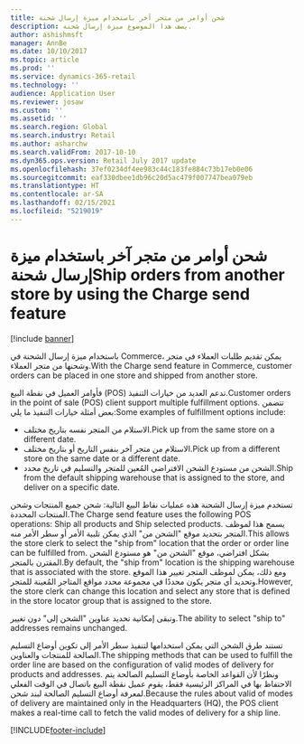 ```yaml
---
title: شحن أوامر من متجر آخر باستخدام ميزة إرسال شحنة
description: يصف هذا الموضوع ميزة إرسال شحنة.
author: ashishmsft
manager: AnnBe
ms.date: 10/10/2017
ms.topic: article
ms.prod: ''
ms.service: dynamics-365-retail
ms.technology: ''
audience: Application User
ms.reviewer: josaw
ms.custom: ''
ms.assetid: ''
ms.search.region: Global
ms.search.industry: Retail
ms.author: asharchw
ms.search.validFrom: 2017-10-10
ms.dyn365.ops.version: Retail July 2017 update
ms.openlocfilehash: 37ef0234df4ee983c44c183fe884c73b17eb0e06
ms.sourcegitcommit: eaf330dbee1db96c20d5ac479f007747bea079eb
ms.translationtype: HT
ms.contentlocale: ar-SA
ms.lasthandoff: 02/15/2021
ms.locfileid: "5219019"
---
```

# <a name="ship-orders-from-another-store-by-using-the-charge-send-feature"></a><span data-ttu-id="97378-103">شحن أوامر من متجر آخر باستخدام ميزة إرسال شحنة</span><span class="sxs-lookup"><span data-stu-id="97378-103">Ship orders from another store by using the Charge send feature</span></span>

[!include [banner](includes/banner.md)]

<span data-ttu-id="97378-104">باستخدام ميزة إرسال الشحنة في Commerce، يمكن تقديم طلبات العملاء في متجر وشحنها من متجر العملاء.</span><span class="sxs-lookup"><span data-stu-id="97378-104">With the Charge send feature in Commerce, customer orders can be placed in one store and shipped from another store.</span></span>

<span data-ttu-id="97378-105">فأوامر العميل في نقطة البيع (POS) تدعم العديد من خيارات التنفيذ.</span><span class="sxs-lookup"><span data-stu-id="97378-105">Customer orders in the point of sale (POS) client support multiple fulfillment options.</span></span> <span data-ttu-id="97378-106">تتضمن بعض أمثلة خيارات التنفيذ ما يلي:</span><span class="sxs-lookup"><span data-stu-id="97378-106">Some examples of fulfillment options include:</span></span>

- <span data-ttu-id="97378-107">الاستلام من المتجر نفسه بتاريخ مختلف.</span><span class="sxs-lookup"><span data-stu-id="97378-107">Pick up from the same store on a different date.</span></span>
- <span data-ttu-id="97378-108">الاستلام من متجر آخر بنفس التاريخ أو بتاريخ مختلف.</span><span class="sxs-lookup"><span data-stu-id="97378-108">Pick up from a different store on the same date or a different date.</span></span>
- <span data-ttu-id="97378-109">الشحن من مستودع الشحن الافتراضي المُعين للمتجر والتسليم في تاريخ محدد.</span><span class="sxs-lookup"><span data-stu-id="97378-109">Ship from the default shipping warehouse that is assigned to the store, and deliver on a specific date.</span></span>

<span data-ttu-id="97378-110">تستخدم ميزة إرسال الشحنة هذه عمليات نقاط البيع التالية: شحن جميع المنتجات وشحن المنتجات المحددة.</span><span class="sxs-lookup"><span data-stu-id="97378-110">The Charge send feature uses the following POS operations: Ship all products and Ship selected products.</span></span> <span data-ttu-id="97378-111">يسمح هذا لموظف المتجر بتحديد موقع "الشحن من" الذي يمكن تلبية الأمر أو سطر الأمر منه.</span><span class="sxs-lookup"><span data-stu-id="97378-111">This allows the store clerk to select the "ship from" location that the order or order line can be fulfilled from.</span></span> <span data-ttu-id="97378-112">بشكل افتراضي، موقع "الشحن من" هو مستودع الشحن المقترن بالمتجر.</span><span class="sxs-lookup"><span data-stu-id="97378-112">By default, the "ship from" location is the shipping warehouse that is associated with the store.</span></span> <span data-ttu-id="97378-113">ومع ذلك، يمكن لموظف المتجر تغيير هذا الموقع وتحديد أي متجر يكون محددًا في مجموعة محدد مواقع المتاجر المُعينة للمتجر.</span><span class="sxs-lookup"><span data-stu-id="97378-113">However, the store clerk can change this location and select any store that is defined in the store locator group that is assigned to the store.</span></span>

<span data-ttu-id="97378-114">وتبقى إمكانية تحديد عناوين "الشحن إلى" دون تغيير.</span><span class="sxs-lookup"><span data-stu-id="97378-114">The ability to select "ship to" addresses remains unchanged.</span></span>

<span data-ttu-id="97378-115">تستند طرق الشحن التي يمكن استخدامها لتنفيذ سطر الأمر إلى تكوين أوضاع التسليم الصالحة للمنتجات والعناوين.</span><span class="sxs-lookup"><span data-stu-id="97378-115">The shipping methods that can be used to fulfill the order line are based on the configuration of valid modes of delivery for products and addresses.</span></span> <span data-ttu-id="97378-116">ونظرًا لأن القواعد الخاصة بأوضاع التسليم الصالحة يتم الاحتفاظ بها في المراكز الرئيسية فقط، يقوم عميل نقطة البيع باتصال في الوقت الفعلي لمعرفة أوضاع التسليم الصالحة لبند شحن.</span><span class="sxs-lookup"><span data-stu-id="97378-116">Because the rules about valid of modes of delivery are maintained only in the Headquarters (HQ), the POS client makes a real-time call to fetch the valid modes of delivery for a ship line.</span></span>


[!INCLUDE[footer-include](../includes/footer-banner.md)]
